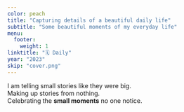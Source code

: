 ```yaml
---
color: peach
title: "Capturing details of a beautiful daily life"
subtitle: "Some beautiful moments of my everyday life"
menu:
  footer:
    weight: 1
linktitle: "🗓️ Daily"
year: "2023"
skip: "cover.png"
---
```


I am telling small stories like they were big.  
Making up stories from nothing.  
Celebrating the **small moments** no one notice.  
